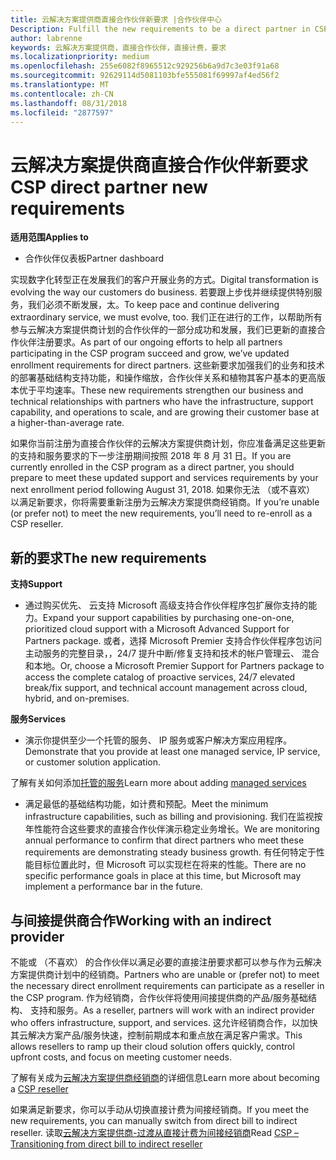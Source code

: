 ```yaml
---
title: 云解决方案提供商直接合作伙伴新要求 |合作伙伴中心
Description: Fulfill the new requirements to be a direct partner in CSP
author: labrenne
keywords: 云解决方案提供商，直接合作伙伴，直接计费，要求
ms.localizationpriority: medium
ms.openlocfilehash: 255e6082f8965512c929256b6a9d7c3e03f91a68
ms.sourcegitcommit: 92629114d5081103bfe555081f69997af4ed56f2
ms.translationtype: MT
ms.contentlocale: zh-CN
ms.lasthandoff: 08/31/2018
ms.locfileid: "2877597"
---
```

# <a name="csp-direct-partner-new-requirements"></a><span data-ttu-id="20cd0-103">云解决方案提供商直接合作伙伴新要求</span><span class="sxs-lookup"><span data-stu-id="20cd0-103">CSP direct partner new requirements</span></span>

**<span data-ttu-id="20cd0-104">适用范围</span><span class="sxs-lookup"><span data-stu-id="20cd0-104">Applies to</span></span>**

- <span data-ttu-id="20cd0-105">合作伙伴仪表板</span><span class="sxs-lookup"><span data-stu-id="20cd0-105">Partner dashboard</span></span>

<span data-ttu-id="20cd0-106">实现数字化转型正在发展我们的客户开展业务的方式。</span><span class="sxs-lookup"><span data-stu-id="20cd0-106">Digital transformation is evolving the way our customers do business.</span></span> <span data-ttu-id="20cd0-107">若要跟上步伐并继续提供特别服务，我们必须不断发展，太。</span><span class="sxs-lookup"><span data-stu-id="20cd0-107">To keep pace and continue delivering extraordinary service, we must evolve, too.</span></span> <span data-ttu-id="20cd0-108">我们正在进行的工作，以帮助所有参与云解决方案提供商计划的合作伙伴的一部分成功和发展，我们已更新的直接合作伙伴注册要求。</span><span class="sxs-lookup"><span data-stu-id="20cd0-108">As part of our ongoing efforts to help all partners participating in the CSP program succeed and grow, we’ve updated enrollment requirements for direct partners.</span></span> <span data-ttu-id="20cd0-109">这些新要求加强我们的业务和技术的部署基础结构支持功能，和操作缩放，合作伙伴关系和植物其客户基本的更高版本优于平均速率。</span><span class="sxs-lookup"><span data-stu-id="20cd0-109">These new requirements strengthen our business and technical relationships with partners who have the infrastructure, support capability, and operations to scale, and are growing their customer base at a higher-than-average rate.</span></span>

<span data-ttu-id="20cd0-110">如果你当前注册为直接合作伙伴的云解决方案提供商计划，你应准备满足这些更新的支持和服务要求的下一步注册期间按照 2018 年 8 月 31 日。</span><span class="sxs-lookup"><span data-stu-id="20cd0-110">If you are currently enrolled in the CSP program as a direct partner, you should prepare to meet these updated support and services requirements by your next enrollment period following August 31, 2018.</span></span> <span data-ttu-id="20cd0-111">如果你无法 （或不喜欢） 以满足新要求，你将需要重新注册为云解决方案提供商经销商。</span><span class="sxs-lookup"><span data-stu-id="20cd0-111">If you’re unable (or prefer not) to meet the new requirements, you’ll need to re-enroll as a CSP reseller.</span></span>

## <a name="the-new-requirements"></a><span data-ttu-id="20cd0-112">新的要求</span><span class="sxs-lookup"><span data-stu-id="20cd0-112">The new requirements</span></span>

**<span data-ttu-id="20cd0-113">支持</span><span class="sxs-lookup"><span data-stu-id="20cd0-113">Support</span></span>**

- <span data-ttu-id="20cd0-114">通过购买优先、 云支持 Microsoft 高级支持合作伙伴程序包扩展你支持的能力。</span><span class="sxs-lookup"><span data-stu-id="20cd0-114">Expand your support capabilities by purchasing one-on-one, prioritized cloud support with a Microsoft Advanced Support for Partners package.</span></span> <span data-ttu-id="20cd0-115">或者，选择 Microsoft Premier 支持合作伙伴程序包访问主动服务的完整目录，，24/7 提升中断/修复支持和技术的帐户管理云、 混合和本地。</span><span class="sxs-lookup"><span data-stu-id="20cd0-115">Or, choose a Microsoft Premier Support for Partners package to access the complete catalog of proactive services, 24/7 elevated break/fix support, and technical account management across cloud, hybrid, and on-premises.</span></span> 

**<span data-ttu-id="20cd0-116">服务</span><span class="sxs-lookup"><span data-stu-id="20cd0-116">Services</span></span>**

- <span data-ttu-id="20cd0-117">演示你提供至少一个托管的服务、 IP 服务或客户解决方案应用程序。</span><span class="sxs-lookup"><span data-stu-id="20cd0-117">Demonstrate that you provide at least one managed service, IP service, or customer solution application.</span></span> 

<span data-ttu-id="20cd0-118">了解有关如何添加[托管的服务](https://partner.microsoft.com/business-opportunities/managed-services-provider)</span><span class="sxs-lookup"><span data-stu-id="20cd0-118">Learn more about adding [managed services](https://partner.microsoft.com/business-opportunities/managed-services-provider)</span></span> 

- <span data-ttu-id="20cd0-119">满足最低的基础结构功能，如计费和预配。</span><span class="sxs-lookup"><span data-stu-id="20cd0-119">Meet the minimum infrastructure capabilities, such as billing and provisioning.</span></span>
<span data-ttu-id="20cd0-120">我们在监视按年性能符合这些要求的直接合作伙伴演示稳定业务增长。</span><span class="sxs-lookup"><span data-stu-id="20cd0-120">We are monitoring annual performance to confirm that direct partners who meet these requirements are demonstrating steady business growth.</span></span> <span data-ttu-id="20cd0-121">有任何特定于性能目标位置此时，但 Microsoft 可以实现栏在将来的性能。</span><span class="sxs-lookup"><span data-stu-id="20cd0-121">There are no specific performance goals in place at this time, but Microsoft may implement a performance bar in the future.</span></span> 

## <a name="working-with-an-indirect-provider"></a><span data-ttu-id="20cd0-122">与间接提供商合作</span><span class="sxs-lookup"><span data-stu-id="20cd0-122">Working with an indirect provider</span></span>

<span data-ttu-id="20cd0-123">不能或 （不喜欢） 的合作伙伴以满足必要的直接注册要求都可以参与作为云解决方案提供商计划中的经销商。</span><span class="sxs-lookup"><span data-stu-id="20cd0-123">Partners who are unable or (prefer not) to meet the necessary direct enrollment requirements can participate as a reseller in the CSP program.</span></span> <span data-ttu-id="20cd0-124">作为经销商，合作伙伴将使用间接提供商的产品/服务基础结构、 支持和服务。</span><span class="sxs-lookup"><span data-stu-id="20cd0-124">As a reseller, partners will work with an indirect provider who offers infrastructure, support, and services.</span></span> <span data-ttu-id="20cd0-125">这允许经销商合作，以加快其云解决方案产品/服务快速，控制前期成本和重点放在满足客户需求。</span><span class="sxs-lookup"><span data-stu-id="20cd0-125">This allows resellers to ramp up their cloud solution offers quickly, control upfront costs, and focus on meeting customer needs.</span></span>  

<span data-ttu-id="20cd0-126">了解有关成为[云解决方案提供商经销商](https://partner.microsoft.com/cloud-solution-provider)的详细信息</span><span class="sxs-lookup"><span data-stu-id="20cd0-126">Learn more about becoming a [CSP reseller](https://partner.microsoft.com/cloud-solution-provider)</span></span>

<span data-ttu-id="20cd0-127">如果满足新要求，你可以手动从切换直接计费为间接经销商。</span><span class="sxs-lookup"><span data-stu-id="20cd0-127">If you meet the new requirements, you can manually switch from direct bill to indirect reseller.</span></span> <span data-ttu-id="20cd0-128">读取[云解决方案提供商-过渡从直接计费为间接经销商](https://support.microsoft.com/help/4457311/csp-transition-direct-to-indirect-reseller )</span><span class="sxs-lookup"><span data-stu-id="20cd0-128">Read [CSP – Transitioning from direct bill to indirect reseller](https://support.microsoft.com/help/4457311/csp-transition-direct-to-indirect-reseller )</span></span>

